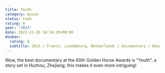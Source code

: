 ```yaml
---
title: Youth
category: movie
status: todo
rating: 0
year: "2023"
date: 2023-11-26 18:34:29+08:00
douban:
  rating: 8
  subtitle: 2023 / France, Luxembourg, Netherlands / Documentary / Bing Wang
---
```


Wow, the best documentary at the 60th Golden Horse Awards is "Youth", a story set in Huzhou, Zhejiang; this makes it even more intriguing!

